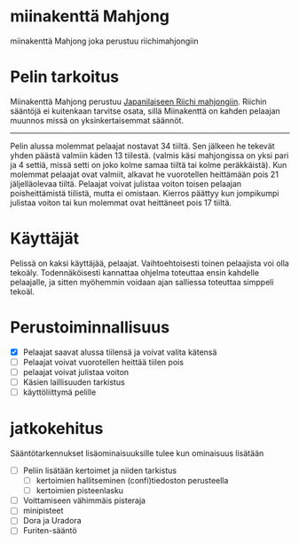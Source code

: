# miinakenttä Mahjong
miinakenttä Mahjong joka perustuu riichimahjongiin

# Pelin tarkoitus

Miinakenttä Mahjong perustuu [Japanilaiseen Riichi mahjongiin](https://en.wikipedia.org/wiki/Japanese_mahjong). Riichin sääntöjä ei kuitenkaan tarvitse osata, sillä Miinakenttä on kahden pelaajan muunnos missä on yksinkertaisemmat säännöt.
___

Pelin alussa molemmat pelaajat nostavat 34 tiiltä. Sen jälkeen he tekevät yhden päästä valmiin käden 13 tiilestä. (valmis käsi mahjongissa on yksi pari ja 4 settiä, missä setti on joko kolme samaa tiiltä tai kolme peräkkäistä). Kun molemmat pelaajat ovat valmiit, alkavat he vuorotellen heittämään pois 21 jäljelläolevaa tiiltä. Pelaajat voivat julistaa voiton toisen pelaajan poisheittämistä tiilistä, mutta ei omistaan. Kierros päättyy kun jompikumpi julistaa voiton tai kun molemmat ovat heittäneet pois 17 tiiltä.

# Käyttäjät

Pelissä on kaksi käyttäjää, pelaajat. Vaihtoehtoisesti toinen pelaajista voi olla tekoäly. Todennäköisesti kannattaa ohjelma toteuttaa ensin kahdelle pelaajalle, ja sitten myöhemmin voidaan ajan salliessa toteuttaa simppeli tekoäl.

# Perustoiminnallisuus
- [x] Pelaajat saavat alussa tiilensä ja voivat valita kätensä
- [ ] Pelaajat voivat vuorotellen heittää tiilen pois
- [ ] pelaajat voivat julistaa voiton
- [ ] Käsien laillisuuden tarkistus
- [ ] käyttöliittymä pelille

# jatkokehitus
Sääntötarkennukset lisäominaisuuksille tulee kun ominaisuus lisätään
- [ ] Peliin lisätään kertoimet ja niiden tarkistus
  - [ ] kertoimien hallitseminen (confi)tiedoston perusteella
  - [ ] kertoimien pisteenlasku
- [ ] Voittamiseen vähimmäis pisteraja
- [ ] minipisteet
- [ ] Dora ja Uradora
- [ ] Furiten-sääntö
